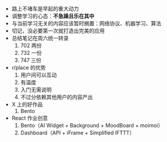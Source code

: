 - 路上不堵车是早起的重大动力
- 调整学习的心态：**不急躁且乐在其中**
- 与当前学习无关的内容应该暂时搁置：网络协议、机器学习、算法
- 切记，没必要第一次就打造出完美的应用
- 总结笔记在周六统一转录
	1. 702 两份
	2. 732 一份
	3. 747 三份
- r/place 的优势
	1. 用户间可以互动
	2. 有温度
	3. 入门无需说明
	4. 不过分依赖其他用户的内容产出
- X 上的好作品
	1. Bento
- React 作业创意
	1. Bento（AI Widget + Background + MoodBoard + moimoi）
	2. Dashboard（API + iFrame + Simplified IFTTT）